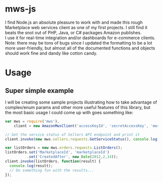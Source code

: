 mws-js
======

I find Node.js an absolute pleasure to work with and made this rough
Marketplace web services client as one of my first projects. I still find it
beats the snot out of PHP, Java, or C# packages Amazon publishes.  
I use it for real-time integration and/or dashboards for e-commerce clients.
Note: there may be tons of bugs since I updated the formatting to be a lot
more user-friendly, but almost all of the documented functions and objects
should work fine and dandy like cotton candy.

Usage
=====

Super simple example
--------------------

I will be creating some sample projects illustrating how to take advantage
of complex/enum params and other more useful features of this library, but
the most basic usage I could come up with goes something like:

```javascript
var mws = require('mws'),
    client = new AmazonMwsClient('accessKeyId', 'secretAccessKey', 'merchantId', {});

// Get the service status of Sellers API endpoint and print it
client.invoke(new mws.sellers.requests.GetServiceStatus(), console.log);

var listOrders = new mws.orders.requests.ListOrders();
listOrders.set('MarketplaceId', 'marketplaceId')
          .set('CreatedAfter', new Date(2012,2,14));
client.invoke(listOrders, function(result) {
  console.log(result);
  // Do something fun with the results...
});
```
